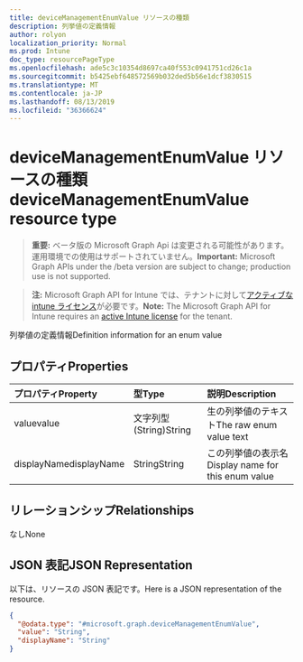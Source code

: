 ```yaml
---
title: deviceManagementEnumValue リソースの種類
description: 列挙値の定義情報
author: rolyon
localization_priority: Normal
ms.prod: Intune
doc_type: resourcePageType
ms.openlocfilehash: ade5c3c10354d8697ca40f553c0941751cd26c1a
ms.sourcegitcommit: b5425ebf648572569b032ded5b56e1dcf3830515
ms.translationtype: MT
ms.contentlocale: ja-JP
ms.lasthandoff: 08/13/2019
ms.locfileid: "36366624"
---
```

# <a name="devicemanagementenumvalue-resource-type"></a><span data-ttu-id="2170d-103">deviceManagementEnumValue リソースの種類</span><span class="sxs-lookup"><span data-stu-id="2170d-103">deviceManagementEnumValue resource type</span></span>

> <span data-ttu-id="2170d-104">**重要:** ベータ版の Microsoft Graph Api は変更される可能性があります。運用環境での使用はサポートされていません。</span><span class="sxs-lookup"><span data-stu-id="2170d-104">**Important:** Microsoft Graph APIs under the /beta version are subject to change; production use is not supported.</span></span>

> <span data-ttu-id="2170d-105">**注:** Microsoft Graph API for Intune では、テナントに対して[アクティブな intune ライセンス](https://go.microsoft.com/fwlink/?linkid=839381)が必要です。</span><span class="sxs-lookup"><span data-stu-id="2170d-105">**Note:** The Microsoft Graph API for Intune requires an [active Intune license](https://go.microsoft.com/fwlink/?linkid=839381) for the tenant.</span></span>

<span data-ttu-id="2170d-106">列挙値の定義情報</span><span class="sxs-lookup"><span data-stu-id="2170d-106">Definition information for an enum value</span></span>

## <a name="properties"></a><span data-ttu-id="2170d-107">プロパティ</span><span class="sxs-lookup"><span data-stu-id="2170d-107">Properties</span></span>
|<span data-ttu-id="2170d-108">プロパティ</span><span class="sxs-lookup"><span data-stu-id="2170d-108">Property</span></span>|<span data-ttu-id="2170d-109">型</span><span class="sxs-lookup"><span data-stu-id="2170d-109">Type</span></span>|<span data-ttu-id="2170d-110">説明</span><span class="sxs-lookup"><span data-stu-id="2170d-110">Description</span></span>|
|:---|:---|:---|
|<span data-ttu-id="2170d-111">value</span><span class="sxs-lookup"><span data-stu-id="2170d-111">value</span></span>|<span data-ttu-id="2170d-112">文字列型 (String)</span><span class="sxs-lookup"><span data-stu-id="2170d-112">String</span></span>|<span data-ttu-id="2170d-113">生の列挙値のテキスト</span><span class="sxs-lookup"><span data-stu-id="2170d-113">The raw enum value text</span></span>|
|<span data-ttu-id="2170d-114">displayName</span><span class="sxs-lookup"><span data-stu-id="2170d-114">displayName</span></span>|<span data-ttu-id="2170d-115">String</span><span class="sxs-lookup"><span data-stu-id="2170d-115">String</span></span>|<span data-ttu-id="2170d-116">この列挙値の表示名</span><span class="sxs-lookup"><span data-stu-id="2170d-116">Display name for this enum value</span></span>|

## <a name="relationships"></a><span data-ttu-id="2170d-117">リレーションシップ</span><span class="sxs-lookup"><span data-stu-id="2170d-117">Relationships</span></span>
<span data-ttu-id="2170d-118">なし</span><span class="sxs-lookup"><span data-stu-id="2170d-118">None</span></span>

## <a name="json-representation"></a><span data-ttu-id="2170d-119">JSON 表記</span><span class="sxs-lookup"><span data-stu-id="2170d-119">JSON Representation</span></span>
<span data-ttu-id="2170d-120">以下は、リソースの JSON 表記です。</span><span class="sxs-lookup"><span data-stu-id="2170d-120">Here is a JSON representation of the resource.</span></span>
<!-- {
  "blockType": "resource",
  "@odata.type": "microsoft.graph.deviceManagementEnumValue"
}
-->
``` json
{
  "@odata.type": "#microsoft.graph.deviceManagementEnumValue",
  "value": "String",
  "displayName": "String"
}
```



